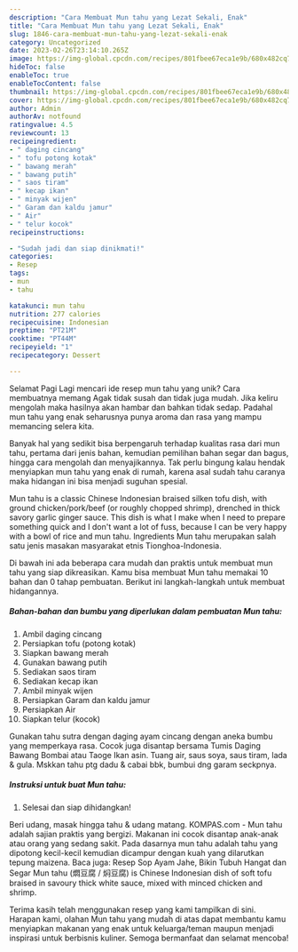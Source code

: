 ```yaml
---
description: "Cara Membuat Mun tahu yang Lezat Sekali, Enak"
title: "Cara Membuat Mun tahu yang Lezat Sekali, Enak"
slug: 1846-cara-membuat-mun-tahu-yang-lezat-sekali-enak
category: Uncategorized
date: 2023-02-26T23:14:10.265Z
image: https://img-global.cpcdn.com/recipes/801fbee67eca1e9b/680x482cq70/mun-tahu-foto-resep-utama.jpg
hideToc: false
enableToc: true
enableTocContent: false
thumbnail: https://img-global.cpcdn.com/recipes/801fbee67eca1e9b/680x482cq70/mun-tahu-foto-resep-utama.jpg
cover: https://img-global.cpcdn.com/recipes/801fbee67eca1e9b/680x482cq70/mun-tahu-foto-resep-utama.jpg
author: Admin
authorAv: notfound
ratingvalue: 4.5
reviewcount: 13
recipeingredient:
- " daging cincang"
- " tofu potong kotak"
- " bawang merah"
- " bawang putih"
- " saos tiram"
- " kecap ikan"
- " minyak wijen"
- " Garam dan kaldu jamur"
- " Air"
- " telur kocok"
recipeinstructions:

- "Sudah jadi dan siap dinikmati!"
categories:
- Resep
tags:
- mun
- tahu

katakunci: mun tahu 
nutrition: 277 calories
recipecuisine: Indonesian
preptime: "PT21M"
cooktime: "PT44M"
recipeyield: "1"
recipecategory: Dessert

---
```



Selamat Pagi Lagi mencari ide resep mun tahu yang unik? Cara membuatnya memang Agak tidak susah dan tidak juga mudah. Jika keliru mengolah maka hasilnya akan hambar dan bahkan tidak sedap. Padahal mun tahu yang enak seharusnya punya aroma dan rasa yang mampu memancing selera kita.


Banyak hal yang sedikit bisa berpengaruh terhadap kualitas rasa dari mun tahu, pertama dari jenis bahan, kemudian pemilihan bahan segar dan bagus, hingga cara mengolah dan menyajikannya. Tak perlu bingung kalau hendak menyiapkan mun tahu yang enak di rumah, karena asal sudah tahu caranya maka hidangan ini bisa menjadi suguhan spesial.

Mun tahu is a classic Chinese Indonesian braised silken tofu dish, with ground chicken/pork/beef (or roughly chopped shrimp), drenched in thick savory garlic ginger sauce. This dish is what I make when I need to prepare something quick and I don&#39;t want a lot of fuss, because I can be very happy with a bowl of rice and mun tahu. Ingredients Mun tahu merupakan salah satu jenis masakan masyarakat etnis Tionghoa-Indonesia.


Di bawah ini ada beberapa cara mudah dan praktis untuk membuat mun tahu yang siap dikreasikan. Kamu bisa membuat Mun tahu memakai 10 bahan dan 0 tahap pembuatan. Berikut ini langkah-langkah untuk membuat hidangannya.

<!--inarticleads1-->

##### Bahan-bahan dan bumbu yang diperlukan dalam pembuatan Mun tahu:

1. Ambil  daging cincang
1. Persiapkan  tofu (potong kotak)
1. Siapkan  bawang merah
1. Gunakan  bawang putih
1. Sediakan  saos tiram
1. Sediakan  kecap ikan
1. Ambil  minyak wijen
1. Persiapkan  Garam dan kaldu jamur
1. Persiapkan  Air
1. Siapkan  telur (kocok)


Gunakan tahu sutra dengan daging ayam cincang dengan aneka bumbu yang memperkaya rasa. Cocok juga disantap bersama Tumis Daging Bawang Bombai atau Taoge Ikan asin. Tuang air, saus soya, saus tiram, lada &amp; gula. Mskkan tahu ptg dadu &amp; cabai bbk, bumbui dng garam seckpnya. 

<!--inarticleads2-->

##### Instruksi untuk buat Mun tahu:


1. Selesai dan siap dihidangkan!

Beri udang, masak hingga tahu &amp; udang matang. KOMPAS.com - Mun tahu adalah sajian praktis yang bergizi. Makanan ini cocok disantap anak-anak atau orang yang sedang sakit. Pada dasarnya mun tahu adalah tahu yang dipotong kecil-kecil kemudian dicampur dengan kuah yang dilarutkan tepung maizena. Baca juga: Resep Sop Ayam Jahe, Bikin Tubuh Hangat dan Segar Mun tahu (燜豆腐 / 焖豆腐) is Chinese Indonesian dish of soft tofu braised in savoury thick white sauce, mixed with minced chicken and shrimp. 

Terima kasih telah menggunakan resep yang kami tampilkan di sini. Harapan kami, olahan Mun tahu yang mudah di atas dapat membantu kamu menyiapkan makanan yang enak untuk keluarga/teman maupun menjadi inspirasi untuk berbisnis kuliner. Semoga bermanfaat dan selamat mencoba!
